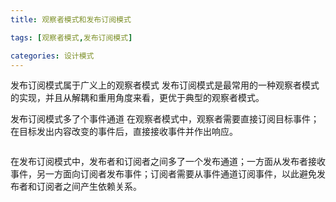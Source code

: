```yaml
---
title: 观察者模式和发布订阅模式

tags: [观察者模式,发布订阅模式]

categories: 设计模式
---
```

发布订阅模式属于广义上的观察者模式
发布订阅模式是最常用的一种观察者模式的实现，并且从解耦和重用角度来看，更优于典型的观察者模式。

发布订阅模式多了个事件通道
在观察者模式中，观察者需要直接订阅目标事件；在目标发出内容改变的事件后，直接接收事件并作出响应。

![]()

在发布订阅模式中，发布者和订阅者之间多了一个发布通道；一方面从发布者接收事件，另一方面向订阅者发布事件；订阅者需要从事件通道订阅事件，以此避免发布者和订阅者之间产生依赖关系。

![]()


